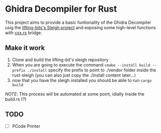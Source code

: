 # Ghidra Decompiler for Rust

This project aims to provide a basic funtionality of the Ghidra Decompiler usig the [lifting-bits's Sleigh project](https://github.com/lifting-bits/sleigh) and exposing some high-level functions with [cxx.rs](https://cxx.rs) bridge.

## Make it work
1. Clone and build the lifting-bit's sleigh repository
2. When you are going to execute the command ```cmake --install build --prefix ./install``` specify the prefix to point to ./vendor folder
inside the rust-sleigh (you can also just copy the ./install content later...)
3. now that you have the sleigh installed you should be able to run ```cargo build```
   
*NOTE*: This process will be automated at some point, idially inside the build.rs (?)
## TODO
- [ ] PCode Printer
